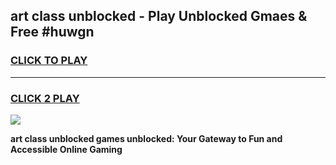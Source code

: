 
## art class unblocked - Play Unblocked Gmaes & Free #huwgn
<h3>
<a href="https://news.freeplayer.one?title=art_class_unblocked&ref=24F">CLICK TO PLAY</a></h3>
<hr>

<h3>
<a href="https://news.freeplayer.one?title=art_class_unblocked&ref=24F">CLICK 2 PLAY</a>
  
</h3>

<a href="https://news.freeplayer.one?title=art_class_unblocked&ref=24F/"><img src="https://clearcache.store/games.png"></a>


**art class unblocked games unblocked: Your Gateway to Fun and Accessible Online Gaming**
